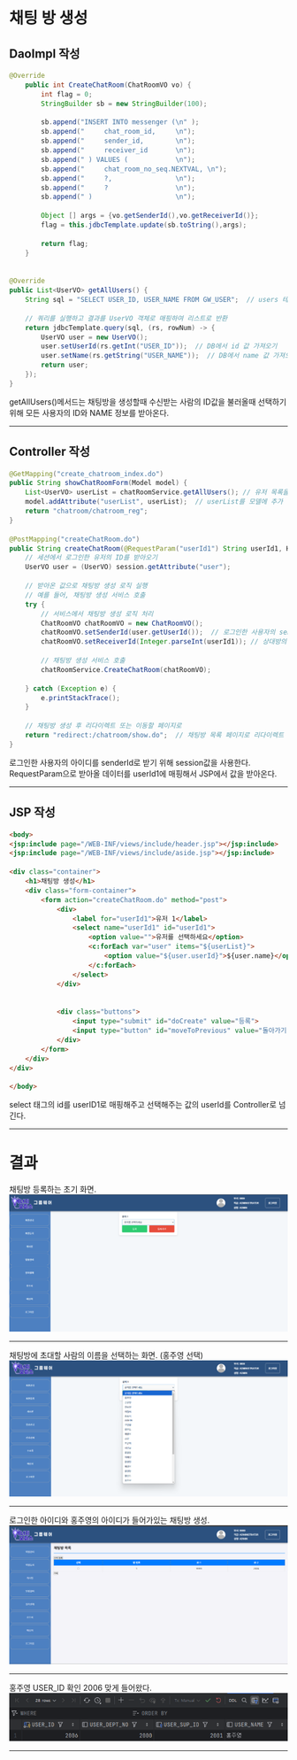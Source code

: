 # 채팅 방 생성

## DaoImpl 작성
```java
@Override
	public int CreateChatRoom(ChatRoomVO vo) {
		int flag = 0;
		StringBuilder sb = new StringBuilder(100);

		sb.append("INSERT INTO messenger (\n" );
		sb.append("	    chat_room_id,     \n");
		sb.append("	    sender_id,        \n");
		sb.append("	    receiver_id       \n");
		sb.append("	) VALUES (            \n");
		sb.append("	    chat_room_no_seq.NEXTVAL, \n");
		sb.append("	    ?,                \n");
		sb.append("	    ?                 \n");
		sb.append("	)                     \n");

		Object [] args = {vo.getSenderId(),vo.getReceiverId()};
		flag = this.jdbcTemplate.update(sb.toString(),args);

		return flag;
	}

    
@Override
public List<UserVO> getAllUsers() {
    String sql = "SELECT USER_ID, USER_NAME FROM GW_USER";  // users 테이블에서 id와 name을 가져오는 SQL 쿼리

    // 쿼리를 실행하고 결과를 UserVO 객체로 매핑하여 리스트로 반환
    return jdbcTemplate.query(sql, (rs, rowNum) -> {
        UserVO user = new UserVO();
        user.setUserId(rs.getInt("USER_ID"));  // DB에서 id 값 가져오기
        user.setName(rs.getString("USER_NAME"));  // DB에서 name 값 가져오기
        return user;
    });
}
```

getAllUsers()메서드는 채팅방을 생성할때 수신받는 사람의 ID값을 불러올때 선택하기 위해 
모든 사용자의 ID와 NAME 정보를 받아온다.

---

## Controller 작성
````java
@GetMapping("create_chatroom_index.do")
public String showChatRoomForm(Model model) {
    List<UserVO> userList = chatRoomService.getAllUsers(); // 유저 목록을 가져오는 서비스 호출
    model.addAttribute("userList", userList);  // userList를 모델에 추가
    return "chatroom/chatroom_reg";
}

@PostMapping("createChatRoom.do")
public String createChatRoom(@RequestParam("userId1") String userId1, HttpSession session) {
    // 세션에서 로그인한 유저의 ID를 받아오기
    UserVO user = (UserVO) session.getAttribute("user");

    // 받아온 값으로 채팅방 생성 로직 실행
    // 예를 들어, 채팅방 생성 서비스 호출
    try {
        // 서비스에서 채팅방 생성 로직 처리
        ChatRoomVO chatRoomVO = new ChatRoomVO();
        chatRoomVO.setSenderId(user.getUserId());  // 로그인한 사용자의 senderId
        chatRoomVO.setReceiverId(Integer.parseInt(userId1)); // 상대방의 userId1

        // 채팅방 생성 서비스 호출
        chatRoomService.CreateChatRoom(chatRoomVO);

    } catch (Exception e) {
        e.printStackTrace();
    }

    // 채팅방 생성 후 리다이렉트 또는 이동할 페이지로
    return "redirect:/chatroom/show.do";  // 채팅방 목록 페이지로 리다이렉트
}
````
로그인한 사용자의 아이디를 senderId로 받기 위해 session값을 사용한다.  
RequestParam으로 받아올 데이터를 userId1에 매핑해서 JSP에서 값을 받아온다.

---

## JSP 작성
```html
<body>
<jsp:include page="/WEB-INF/views/include/header.jsp"></jsp:include>
<jsp:include page="/WEB-INF/views/include/aside.jsp"></jsp:include>

<div class="container">
    <h1>채팅방 생성</h1>
    <div class="form-container">
        <form action="createChatRoom.do" method="post">
            <div>
                <label for="userId1">유저 1</label>
                <select name="userId1" id="userId1">
                    <option value="">유저를 선택하세요</option>
                    <c:forEach var="user" items="${userList}">
                        <option value="${user.userId}">${user.name}</option>
                    </c:forEach>
                </select>
            </div>


            <div class="buttons">
                <input type="submit" id="doCreate" value="등록">
                <input type="button" id="moveToPrevious" value="돌아가기" onclick="window.history.back();">
            </div>
        </form>
    </div>
</div>

</body>
```

select 태그의 id를 userID1로 매핑해주고 선택해주는 값의 userId를 Controller로 넘긴다.

---

# 결과
채팅방 등록하는 초기 화면.
![채팅방 생성 1.png](img%2F%EC%B1%84%ED%8C%85%EB%B0%A9%20%EC%83%9D%EC%84%B1%201.png)

---

채팅방에 초대할 사람의 이름을 선택하는 화면. (홍주영 선택)
![채팅방 생성 2.png](img%2F%EC%B1%84%ED%8C%85%EB%B0%A9%20%EC%83%9D%EC%84%B1%202.png)

---

로그인한 아이디와 홍주영의 아이디가 들어가있는 채팅방 생성.
![채팅방 생성 3.png](img%2F%EC%B1%84%ED%8C%85%EB%B0%A9%20%EC%83%9D%EC%84%B1%203.png)

---

홍주영 USER_ID 확인 2006 맞게 들어왔다.
![채팅방 생성4.png](img%2F%EC%B1%84%ED%8C%85%EB%B0%A9%20%EC%83%9D%EC%84%B14.png)

---
